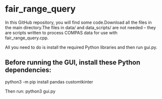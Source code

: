 # fair_range_query
In this GitHub repository, you will find some code.Download all the files in the main directory.The files in data/ and data_scripts/ are not needed – they are scripts written to process COMPAS data for use with fair_range_query.cpp.

All you need to do is install the required Python libraries and then run gui.py.

## Before running the GUI, install these Python dependencies:
python3 -m pip install pandas customtkinter

Then run:
python3 gui.py

